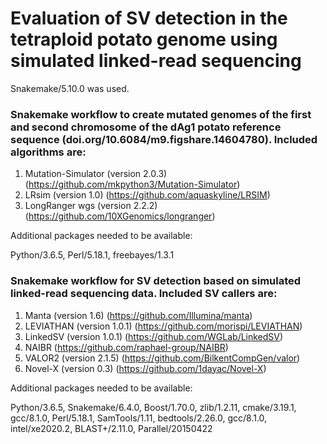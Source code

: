 # Evaluation of SV detection in the tetraploid potato genome using simulated linked-read sequencing

Snakemake/5.10.0 was used.

### Snakemake workflow to create mutated genomes of the first and second chromosome of the dAg1 potato reference sequence (doi.org/10.6084/m9.figshare.14604780). Included algorithms are:

1) Mutation-Simulator (version 2.0.3) (https://github.com/mkpython3/Mutation-Simulator)
2) LRsim (version 1.0) (https://github.com/aquaskyline/LRSIM)
3) LongRanger wgs (version 2.2.2) (https://github.com/10XGenomics/longranger)

Additional packages needed to be available:

Python/3.6.5, Perl/5.18.1, freebayes/1.3.1


### Snakemake workflow for SV detection based on simulated linked-read sequencing data. Included SV callers are:

1) Manta (version 1.6) (https://github.com/Illumina/manta)
2) LEVIATHAN (version 1.0.1) (https://github.com/morispi/LEVIATHAN)
3) LinkedSV (version 1.0.1) (https://github.com/WGLab/LinkedSV)
4) NAIBR (https://github.com/raphael-group/NAIBR)
5) VALOR2 (version 2.1.5) (https://github.com/BilkentCompGen/valor)
6) Novel-X (version 0.3) (https://github.com/1dayac/Novel-X)

Additional packages needed to be available:

Python/3.6.5, Snakemake/6.4.0, Boost/1.70.0, zlib/1.2.11, cmake/3.19.1, gcc/8.1.0, Perl/5.18.1, SamTools/1.11, bedtools/2.26.0, gcc/8.1.0, intel/xe2020.2, BLAST+/2.11.0, Parallel/20150422
